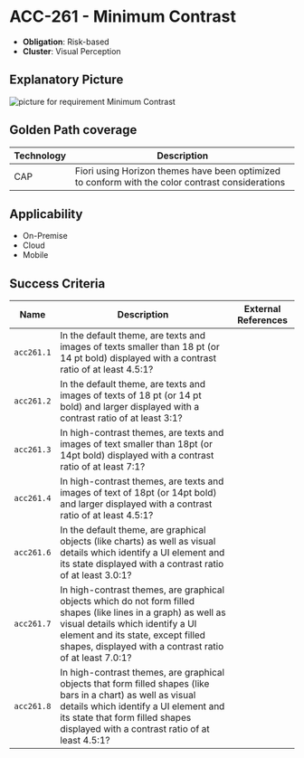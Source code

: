 # ACC-261 - Minimum Contrast

- **Obligation**: Risk-based
- **Cluster**: Visual Perception


## Explanatory Picture
![picture for requirement Minimum Contrast](../../pictures/acc261-eyecatcher.png "picture for requirement Minimum Contrast")


## Golden Path coverage

| Technology | Description | 
| ----- | ---------- | 
| CAP | Fiori using Horizon themes have been optimized to conform with the color contrast considerations | |



## Applicability

- On-Premise
- Cloud
- Mobile



## Success Criteria

| Name | Description | External References |
| ----- | ---------- | ------------------- |
| `acc261.1` | In the default theme, are texts and images of texts smaller than 18 pt (or 14 pt bold) displayed with a contrast ratio of at least 4.5:1?  | |
| `acc261.2` | In the default theme, are texts and images of texts of 18 pt (or 14 pt bold) and larger displayed with a contrast ratio of at least 3:1?  | |
| `acc261.3` | In high-contrast themes, are texts and images of text smaller than 18pt (or 14pt bold) displayed with a contrast ratio of at least 7:1? | |
| `acc261.4` | In high-contrast themes, are texts and images of text of 18pt (or 14pt bold) and larger displayed with a contrast ratio of at least 4.5:1? | |
| `acc261.6` | In the default theme, are graphical objects (like charts) as well as visual details which identify a UI element and its state displayed with a contrast ratio of at least 3.0:1? | |
| `acc261.7` | In high-contrast themes, are graphical objects which do not form filled shapes (like lines in a graph) as well as visual details which identify a UI element and its state, except filled shapes, displayed with a contrast ratio of at least 7.0:1? | |
| `acc261.8` | In high-contrast themes, are graphical objects that form filled shapes (like bars in a chart) as well as visual details which identify a UI element and its state that form filled shapes displayed with a contrast ratio of at least 4.5:1? | |

